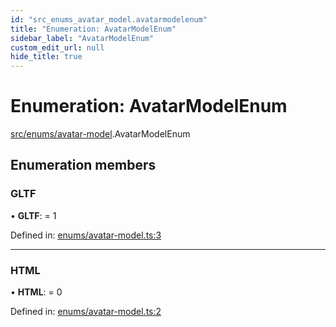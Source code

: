 ```yaml
---
id: "src_enums_avatar_model.avatarmodelenum"
title: "Enumeration: AvatarModelEnum"
sidebar_label: "AvatarModelEnum"
custom_edit_url: null
hide_title: true
---
```


# Enumeration: AvatarModelEnum

[src/enums/avatar-model](../modules/src_enums_avatar_model.md).AvatarModelEnum

## Enumeration members

### GLTF

• **GLTF**: = 1

Defined in: [enums/avatar-model.ts:3](https://github.com/xr3ngine/xr3ngine/blob/7e8e151f1/packages/common/src/enums/avatar-model.ts#L3)

___

### HTML

• **HTML**: = 0

Defined in: [enums/avatar-model.ts:2](https://github.com/xr3ngine/xr3ngine/blob/7e8e151f1/packages/common/src/enums/avatar-model.ts#L2)
